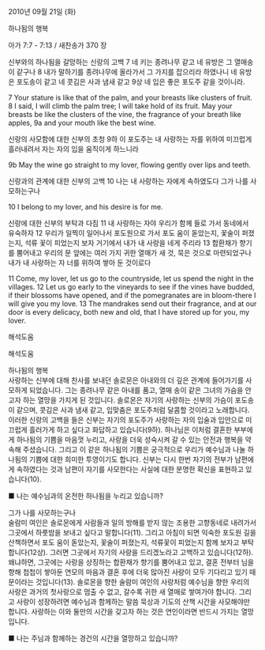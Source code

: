 2010년 09월 21일 (화)

하나됨의 행복



아가 7:7 - 7:13 / 새찬송가 370 장


신부와의 하나됨을 갈망하는 신랑의 고백
7 네 키는 종려나무 같고 네 유방은 그 열매송이 같구나 8 내가 말하기를 종려나무에 올라가서 그 가지를 잡으리라 하였나니 네 유방은 포도송이 같고 네 콧김은 사과 냄새 같고 9상 네 입은 좋은 포도주 같을 것이니라.

7 Your stature is like that of the palm, and your breasts like clusters of fruit. 8 I said, I will climb the palm tree; I will take hold of its fruit. May your breasts be like the clusters of the vine, the fragrance of your breath like apples, 9a and your mouth like the best wine.

신랑의 사모함에 대한 신부의 초청 
9하 이 포도주는 내 사랑하는 자를 위하여 미끄럽게 흘러내려서 자는 자의 입을 움직이게 하느니라

9b May the wine go straight to my lover, flowing gently over lips and teeth. 

신랑과의 관계에 대한 신부의 고백
10 나는 내 사랑하는 자에게 속하였도다 그가 나를 사모하는구나

10 I belong to my lover, and his desire is for me. 

신랑에 대한 신부의 부탁과 다짐
11 내 사랑하는 자야 우리가 함께 들로 가서 동네에서 유숙하자 12 우리가 일찍이 일어나서 포도원으로 가서 포도 움이 돋았는지, 꽃술이 퍼졌는지, 석류 꽃이 피었는지 보자 거기에서 내가 내 사랑을 네게 주리라 13 합환채가 향기를 뿜어내고 우리의 문 앞에는 여러 가지 귀한 열매가 새 것, 묵은 것으로 마련되었구나 내가 내 사랑하는 자 너를 위하여 쌓아 둔 것이로다

11 Come, my lover, let us go to the countryside, let us spend the night in the villages. 12 Let us go early to the vineyards to see if the vines have budded, if their blossoms have opened, and if the pomegranates are in bloom-there I will give you my love. 13 The mandrakes send out their fragrance, and at our door is every delicacy, both new and old, that I have stored up for you, my lover.

해석도움





해석도움

하나됨의 행복  
사랑하는 신부에 대해 찬사를 보내던 솔로몬은 아내와의 더 깊은 관계에 들어가기를 사모하게 되었습니다. 그는 종려나무 같은 아내를 품고, 열매 송이 같은 그녀의 가슴을 안고자 하는 열망을 가지게 된 것입니다. 솔로몬은 자기의 사랑하는 신부의 가슴이 포도송이 같으며, 콧김은 사과 냄새 같고, 입맞춤은 포도주처럼 달콤할 것이라고 노래합니다. 이러한 신랑의 고백을 들은 신부는 자기의 포도주가 사랑하는 자의 입술과 입안으로 미끄럽게 흘러가게 하고 싶다고 화답하고 있습니다(9하). 하나님은 이처럼 결혼한 부부에게 하나됨의 기쁨을 마음껏 누리고, 사랑을 더욱 성숙시켜 갈 수 있는 안전과 행복을 약속해 주셨습니다. 그리고 이 같은 하나됨의 기쁨은 궁극적으로 우리가 예수님과 나눌 하나됨의 기쁨에 대한 희미한 투영이기도 합니다. 신부는 다시 한번 자기의 전부가 남편에게 속하였다는 것과 남편이 자기를 사모한다는 사실에 대한 분명한 확신을 표현하고 있습니다(10).  

■ 나는 예수님과의 온전한 하나됨을 누리고 있습니까? 

그가 나를 사모하는구나  
술람미 여인은 솔로몬에게 사람들과 일의 방해를 받지 않는 조용한 고향동네로 내려가서 그곳에서 하룻밤을 보내고 싶다고 말합니다(11). 그리고 아침이 되면 익숙한 포도원 길을 산책하면서 포도 움이 돋았는지, 꽃술이 퍼졌는지, 석류꽃이 피었는지 함께 보자고 부탁합니다(12상). 그러면 그곳에서 자기의 사랑을 드리겠노라고 고백하고 있습니다(12하). 왜냐하면, 그곳에는 사랑을 상징하는 합환채가 향기를 뿜어내고 있고, 결혼 전부터 님을 향해 첩첩이 쌓아둔 연모의 마음과 결혼 후에 더욱 많아진 사랑이 모두 기다리고 있기 때문이라는 것입니다(13). 솔로몬을 향한 술람미 여인의 사랑처럼 예수님을 향한 우리의 사랑은 과거의 첫사랑으로 멈출 수 없고, 갈수록 귀한 새 열매로 쌓여가야 합니다. 그리고 사랑이 성장하려면 예수님과 함께하는 말씀 묵상과 기도의 산책 시간을 사모해야만 합니다. 사랑하는 이와 둘만의 시간을 갖고자 하는 것은 연인이라면 반드시 가지는 열망입니다. 

■ 나는 주님과 함께하는 경건의 시간을 열망하고 있습니까?